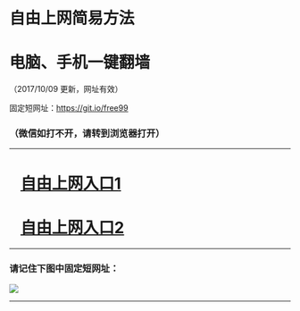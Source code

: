 ﻿# 自由上网简易方法

# 电脑、手机一键翻墙

（2017/10/09 更新，网址有效）

固定短网址：https://git.io/free99

### （微信如打不开，请转到浏览器打开）


***





# &nbsp;&nbsp; <a href="http://ft412532149.fwq-tz-1001.info/fwqtz01.html?t=100900132344 " target="_blank">自由上网入口1</a>
# &nbsp;&nbsp; <a href="http://ft2072632352.fwq-tz-1002.info/fwqtz02.html?t=100900126043 " target="_blank">自由上网入口2</a>
***

### 请记住下图中固定短网址：

<img src="https://s3-us-west-2.amazonaws.com/fwq-1001/yjfq-20170905okok.png" /> 


***


